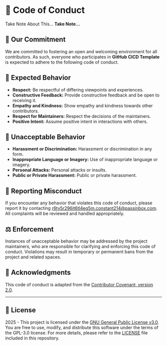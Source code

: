 # 📝 Code of Conduct

Take Note About This... **Take Note...**

## 🤝 Our Commitment

We are committed to fostering an open and welcoming environment for all contributors. As such, everyone who participates in **GitHub CICD Template** is expected to adhere to the following code of conduct.

## 🌟 Expected Behavior

- **Respect:** Be respectful of differing viewpoints and experiences.
- **Constructive Feedback:** Provide constructive feedback and be open to receiving it.
- **Empathy and Kindness:** Show empathy and kindness towards other contributors.
- **Respect for Maintainers:** Respect the decisions of the maintainers.
- **Positive Intent:** Assume positive intent in interactions with others.

## 🚫 Unacceptable Behavior

- **Harassment or Discrimination:** Harassment or discrimination in any form.
- **Inappropriate Language or Imagery:** Use of inappropriate language or imagery.
- **Personal Attacks:** Personal attacks or insults.
- **Public or Private Harassment:** Public or private harassment.

## 📢 Reporting Misconduct

If you encounter any behavior that violates this code of conduct, please report it by contacting [r6ty5r296it6tl4eg5m.constant214@passinbox.com](mailto:r6ty5r296it6tl4eg5m.constant214@passinbox.com). All complaints will be reviewed and handled appropriately.

## ⚖️ Enforcement

Instances of unacceptable behavior may be addressed by the project maintainers, who are responsible for clarifying and enforcing this code of conduct. Violations may result in temporary or permanent bans from the project and related spaces.

## 🙏 Acknowledgments

This code of conduct is adapted from the [Contributor Covenant, version 2.0](https://www.contributor-covenant.org/version/2/0/code_of_conduct.html).

---

## 📜 License

2025 - This project is licensed under the [GNU General Public License v3.0](https://www.gnu.org/licenses/gpl-3.0.en.html). You are free to use, modify, and distribute this software under the terms of the GPL-3.0 license. For more details, please refer to the [LICENSE](LICENSE) file included in this repository.
